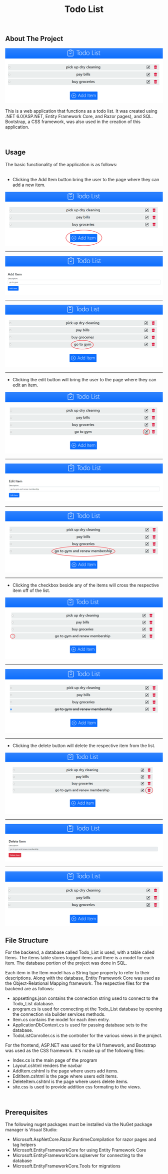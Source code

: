  <h1 align="center">Todo List</h1>

 <br>

## About The Project

<img src = "screenshots/main_page.PNG">

This is a web application that functions as a todo list. It was created using .NET 6.0(ASP.NET, Entity Framework Core, and Razor pages), and SQL. Bootstrap, a CSS framework, was also used in the creation of this application. 

<br>

## Usage
The basic functionality of the application is as follows:
<br>
<br>
* Clicking the Add Item button bring the user to the page where they can add a new item. 

<img src = "screenshots/add_item1.PNG">
<hr>
<img src = "screenshots/add_item2.PNG">
<hr>
<img src = "screenshots/add_item3.png">

<hr>

* Clicking the edit button will bring the user to the page where they can edit an item. 

<img src = "screenshots/edit_item1.png">
<hr>
<img src = "screenshots/edit_item2.PNG">
<hr>
<img src = "screenshots/edit_item3.PNG">

<hr>

* Clicking the checkbox beside any of the items will cross the respective item off of the list.

<img src = "screenshots/crossoff_item1.png">
<hr>
<img src = "screenshots/crossoff_item2.PNG">

<hr>

* Clicking the delete button will delete the respective item from the list.

<img src = "screenshots/delete_item1.PNG">
<hr>
<img src = "screenshots/delete_item2.PNG">
<hr>
<img src = "screenshots/main_page.PNG">

<br>

## File Structure

For the backend, a database called Todo_List is used, with a table called Items. The items table stores logged items and there is a model for each item.  The database portion of the project was done in SQL.

Each item in the Item model has a String type property to refer to their descriptions. Along with the database, Entity Framework Core was used as the Object-Relational Mapping framework. The respective files for the backend are as follows:
* appsettings.json contains the connection string used to connect to the Todo_List database.
* program.cs is used for connecting ot the Todo_List database by opening the connection via builder services methods.
* Item.cs contains the model for each item entry.
* ApplicationDbContext.cs is used for passing database sets to the database.
* TodoListConroller.cs is the controller for the various views in the project.

For the frontend, ASP.NET was used for the UI framework, and Bootstrap was used as the CSS framework. It's made up of the following files:
* Index.cs is the main page of the program
* Layout.cshtml renders the navbar
* AddItem.cshtml is the page where users add items.
* EditItem.cshtml is the page where users edit items.
* DeleteItem.cshtml is the page where users delete items.
* site.css is used to provide addition css formating to the views.

<br>

## Prerequisites
The following nuget packages must be installed via the NuGet package manager is Visual Studio:
* Microsoft.AspNetCore.Razor.RuntimeCompilation for razor pages and tag helpers
* Microsoft.EntityFrameworkCore for using Entity Framework Core
* Microsoft.EntityFrameworkCore.sqlserver for connecting to the database
* Microsoft.EntityFrameworkCore.Tools for migrations
